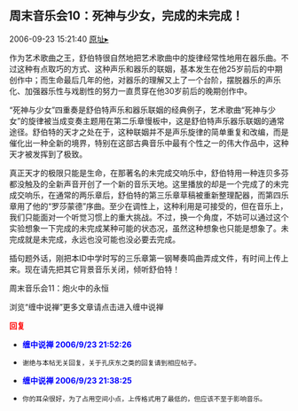 ## 周末音乐会10：死神与少女，完成的未完成！
2006-09-23 15:21:40
[原址▸](http://www.fxgan.com/chan_time/2006_07_12/301.htm)



 



 


  作为艺术歌曲之王，舒伯特很自然地把艺术歌曲中的旋律经常性地用在器乐曲。不过这种有点取巧的方式、这种声乐和器乐的联姻，基本发生在他25岁前后的中期创作中；而生命最后几年的他，对器乐的理解又上了一个台阶，摆脱器乐的声乐化、加强器乐性与戏剧性的努力一直贯穿在他30岁前后的晚期创作中。


 


  “死神与少女”四重奏是舒伯特声乐和器乐联姻的经典例子，艺术歌曲“死神与少女”的旋律被当成变奏主题用在第二乐章慢板中，这是舒伯特声乐器乐联姻的通常途径。舒伯特的天才之处在于，这种联姻并不是声乐旋律的简单重复和改编，而是催化出一种全新的境界，特别在这部古典音乐中最有个性之一的伟大作品中，这种天才被发挥到了极致。


 


  真正天才的极限只能是生命，在那著名的未完成交响乐中，舒伯特用一种连贝多芬都没触及的全新声音开创了一个新的音乐天地。这里播放的却是一个完成了的未完成交响乐，在通常的两乐章后，舒伯特的第三乐章草稿被重新整理配器，而第四乐章用了他的“罗莎蒙德”序曲。至少在调性上，这种利用是可接受的，但在音乐上，我们只能面对一个听觉习惯上的重大挑战。不过，换一个角度，不妨可以通过这个实验想象一下完成的未完成某种可能的状态况，虽然这种想象也只能是想象了。未完成就是未完成，永远也没可能也没必要去完成。


 


  插句题外话，刚把本ID中学时写的三乐章第一钢琴奏鸣曲弄成文件，有时间上传上来。现在请先把其它背景音乐关闭，倾听舒伯特！



 


 


 周末音乐会11：炮火中的永恒


 


 


 浏览“缠中说禅”更多文章请点击进入缠中说禅





<font color='red'>**回复**</font>


- **<font color='blue'>缠中说禅 2006/9/23 21:52:26</font>**
- ```
  谢绝与本帖无关回复，关于孔庆东之类的回复请到相应帖子。
  ```
- **<font color='blue'>缠中说禅 2006/9/23 21:38:25</font>**
- ```
  你的耳朵很好，为了占用空间小点，上传格式用了最低的，但应该不至于影响音乐。
  ```
